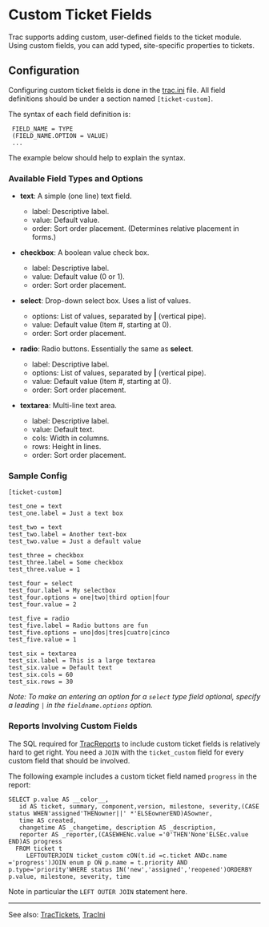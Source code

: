 # Custom Ticket Fields


Trac supports adding custom, user-defined fields to the ticket module. Using custom fields, you can add typed, site-specific properties to tickets.

## Configuration


Configuring custom ticket fields is done in the [trac.ini](trac-ini) file. All field definitions should be under a section named `[ticket-custom]`.


The syntax of each field definition is:

```wiki
 FIELD_NAME = TYPE
 (FIELD_NAME.OPTION = VALUE)
 ...
```


The example below should help to explain the syntax.

### Available Field Types and Options

- **text**: A simple (one line) text field.

  - label: Descriptive label.
  - value: Default value.
  - order: Sort order placement. (Determines relative placement in forms.)
- **checkbox**: A boolean value check box.

  - label: Descriptive label.
  - value: Default value (0 or 1).
  - order: Sort order placement.
- **select**: Drop-down select box. Uses a list of values.

  - options: List of values, separated by **\|** (vertical pipe).
  - value: Default value (Item \#, starting at 0).
  - order: Sort order placement.
- **radio**: Radio buttons. Essentially the same as **select**.

  - label: Descriptive label.
  - options: List of values, separated by **\|** (vertical pipe).
  - value: Default value (Item \#, starting at 0).
  - order: Sort order placement.
- **textarea**: Multi-line text area.

  - label: Descriptive label.
  - value: Default text.
  - cols: Width in columns.
  - rows: Height in lines.
  - order: Sort order placement.

### Sample Config

```wiki
[ticket-custom]

test_one = text
test_one.label = Just a text box

test_two = text
test_two.label = Another text-box
test_two.value = Just a default value

test_three = checkbox
test_three.label = Some checkbox
test_three.value = 1

test_four = select
test_four.label = My selectbox
test_four.options = one|two|third option|four
test_four.value = 2

test_five = radio
test_five.label = Radio buttons are fun
test_five.options = uno|dos|tres|cuatro|cinco
test_five.value = 1

test_six = textarea
test_six.label = This is a large textarea
test_six.value = Default text
test_six.cols = 60
test_six.rows = 30
```

*Note: To make an entering an option for a `select` type field optional, specify a leading `|` in the `fieldname.options` option.*

### Reports Involving Custom Fields


The SQL required for [TracReports](trac-reports) to include custom ticket fields is relatively hard to get right. You need a `JOIN` with the `ticket_custom` field for every custom field that should be involved.


The following example includes a custom ticket field named `progress` in the report:

```
SELECT p.value AS __color__,
   id AS ticket, summary, component,version, milestone, severity,(CASE status WHEN'assigned'THENowner||' *'ELSEownerEND)ASowner,
   time AS created,
   changetime AS _changetime, description AS _description,
   reporter AS _reporter,(CASEWHENc.value ='0'THEN'None'ELSEc.value END)AS progress
  FROM ticket t
     LEFTOUTERJOIN ticket_custom cON(t.id =c.ticket ANDc.name ='progress')JOIN enum p ON p.name = t.priority AND p.type='priority'WHERE status IN('new','assigned','reopened')ORDERBY p.value, milestone, severity, time
```


Note in particular the `LEFT OUTER JOIN` statement here.

---


See also: [TracTickets](trac-tickets), [TracIni](trac-ini)
